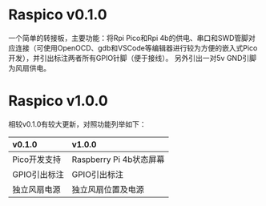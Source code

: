 # Raspico v0.1.0

一个简单的转接板，主要功能：将Rpi Pico和Rpi 4b的供电、串口和SWD管脚对应连接（可使用OpenOCD、gdb和VSCode等编辑器进行较为方便的嵌入式Pico开发），并引出标注两者所有GPIO针脚（便于接线）。
另外引出一对5v GND引脚为风扇供电。

# Raspico v1.0.0

相较v0.1.0有较大更新，对照功能列举如下：

| **v0.1.0** | **v1.0.0**          |
|:---------- |:------------------- |
| Pico开发支持   | Raspberry Pi 4b状态屏幕 |
| GPIO引出标注   | GPIO引出标注            |
| 独立风扇电源     | 独立风扇位置及电源           |
